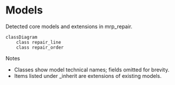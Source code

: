 # Models

Detected core models and extensions in mrp_repair.

```mermaid
classDiagram
    class repair_line
    class repair_order
```

Notes
- Classes show model technical names; fields omitted for brevity.
- Items listed under _inherit are extensions of existing models.
